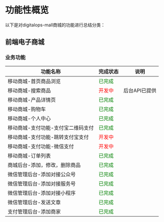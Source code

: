 # 功能性概览

以下是对digitalops-mall商城的功能进行总结分类：

## 前端电子商城

### 业务功能

| 功能名称     | 完成状态                        | 说明 |
| ------------ | ------------------------------- | ---- |
| 移动商城-首页商品浏览 | <font color=green>已完成</font> |      |
| 移动商城-搜索商品 | <font color=red>开发中</font> | 后台API已提供 |
| 移动商城-产品详情页 | <font color=green>已完成</font> |      |
| 移动商城-购物车 | <font color=green>已完成</font> | |
| 移动商城-个人中心 | <font color=green>已完成</font> | |
| 移动商城-支付功能-支付宝二维码支付 | <font color=green>已完成</font> | |
| 移动商城-支付功能-跳转支付宝支付 | <font color=red>开发中</font> | |
| 移动商城-支付功能-微信支付 | <font color=red>开发中</font> | |
| 移动商城-订单列表 | <font color=green>已完成</font> | |
| 商城后台-添加，修改，删除商品 | <font color=green>已完成</font> | |
| 微信管理后台-添加对接公众号 | <font color=green>已完成</font> | |
| 微信管理后台-添加对接服务号 | <font color=green>已完成</font> | |
| 微信管理后台-添加对接小程序 | <font color=green>已完成</font> | |
| 微信管理后台-发送文章 | <font color=green>已完成</font> | |
| 支付管理后台-添加商家 | <font color=green>已完成</font> | |
